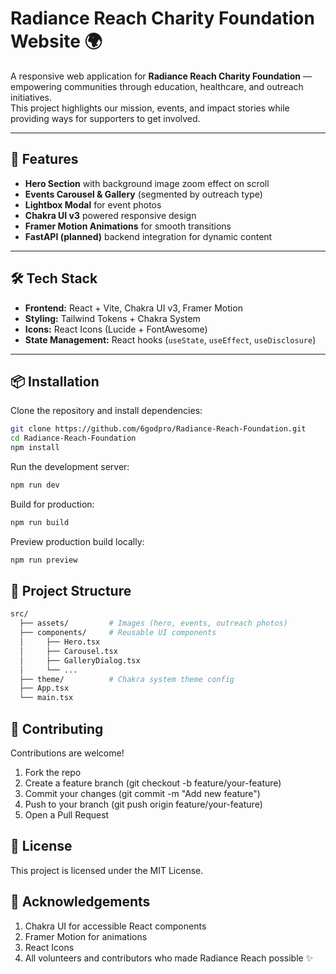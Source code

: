 # Radiance Reach Charity Foundation Website 🌍

A responsive web application for **Radiance Reach Charity Foundation** — empowering communities through education, healthcare, and outreach initiatives.  
This project highlights our mission, events, and impact stories while providing ways for supporters to get involved.

---

## 🚀 Features

- **Hero Section** with background image zoom effect on scroll  
- **Events Carousel & Gallery** (segmented by outreach type)  
- **Lightbox Modal** for event photos  
- **Chakra UI v3** powered responsive design  
- **Framer Motion Animations** for smooth transitions  
- **FastAPI (planned)** backend integration for dynamic content  

---

## 🛠️ Tech Stack

- **Frontend:** React + Vite, Chakra UI v3, Framer Motion
- **Styling:** Tailwind Tokens + Chakra System
- **Icons:** React Icons (Lucide + FontAwesome)
- **State Management:** React hooks (`useState`, `useEffect`, `useDisclosure`) 

---

## 📦 Installation
Clone the repository and install dependencies:

```bash
git clone https://github.com/6godpro/Radiance-Reach-Foundation.git
cd Radiance-Reach-Foundation
npm install
```
Run the development server:
```bash
npm run dev
```

Build for production:
```bash
npm run build
```

Preview production build locally:
```bash
npm run preview
```

## 📂 Project Structure

```bash
src/
  ├── assets/         # Images (hero, events, outreach photos)
  ├── components/     # Reusable UI components
  │     ├── Hero.tsx
  │     ├── Carousel.tsx
  │     ├── GalleryDialog.tsx
  │     └── ...
  ├── theme/          # Chakra system theme config
  ├── App.tsx
  └── main.tsx
```
## 🤝 Contributing
Contributions are welcome!

1. Fork the repo
2. Create a feature branch (git checkout -b feature/your-feature)
3. Commit your changes (git commit -m "Add new feature")
4. Push to your branch (git push origin feature/your-feature)
5. Open a Pull Request

## 📄 License

This project is licensed under the MIT License.

## 🌟 Acknowledgements
1. Chakra UI for accessible React components
2. Framer Motion for animations
3. React Icons
4. All volunteers and contributors who made Radiance Reach possible ✨
